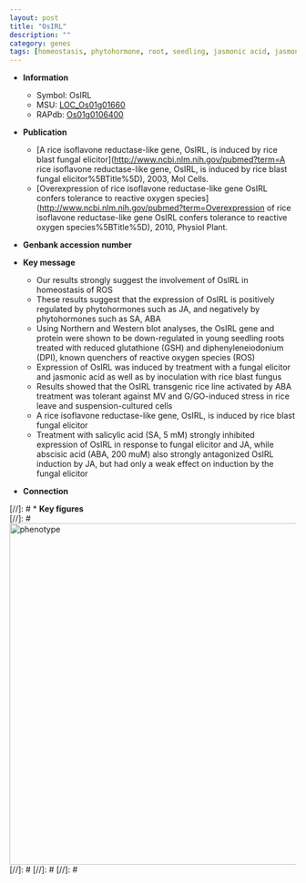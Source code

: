 ```yaml
---
layout: post
title: "OsIRL"
description: ""
category: genes
tags: [homeostasis, phytohormone, root, seedling, jasmonic acid, jasmonic,  ABA , blast, salicylic acid]
---
```


* **Information**  
    + Symbol: OsIRL  
    + MSU: [LOC_Os01g01660](http://rice.plantbiology.msu.edu/cgi-bin/ORF_infopage.cgi?orf=LOC_Os01g01660)  
    + RAPdb: [Os01g0106400](http://rapdb.dna.affrc.go.jp/viewer/gbrowse_details/irgsp1?name=Os01g0106400)  

* **Publication**  
    + [A rice isoflavone reductase-like gene, OsIRL, is induced by rice blast fungal elicitor](http://www.ncbi.nlm.nih.gov/pubmed?term=A rice isoflavone reductase-like gene, OsIRL, is induced by rice blast fungal elicitor%5BTitle%5D), 2003, Mol Cells.
    + [Overexpression of rice isoflavone reductase-like gene OsIRL confers tolerance to reactive oxygen species](http://www.ncbi.nlm.nih.gov/pubmed?term=Overexpression of rice isoflavone reductase-like gene OsIRL confers tolerance to reactive oxygen species%5BTitle%5D), 2010, Physiol Plant.

* **Genbank accession number**  

* **Key message**  
    + Our results strongly suggest the involvement of OsIRL in homeostasis of ROS
    + These results suggest that the expression of OsIRL is positively regulated by phytohormones such as JA, and negatively by phytohormones such as SA, ABA
    + Using Northern and Western blot analyses, the OsIRL gene and protein were shown to be down-regulated in young seedling roots treated with reduced glutathione (GSH) and diphenyleneiodonium (DPI), known quenchers of reactive oxygen species (ROS)
    + Expression of OsIRL was induced by treatment with a fungal elicitor and jasmonic acid as well as by inoculation with rice blast fungus
    + Results showed that the OsIRL transgenic rice line activated by ABA treatment was tolerant against MV and G/GO-induced stress in rice leave and suspension-cultured cells
    + A rice isoflavone reductase-like gene, OsIRL, is induced by rice blast fungal elicitor
    + Treatment with salicylic acid (SA, 5 mM) strongly inhibited expression of OsIRL in response to fungal elicitor and JA, while abscisic acid (ABA, 200 muM) also strongly antagonized OsIRL induction by JA, but had only a weak effect on induction by the fungal elicitor

* **Connection**  

[//]: # * **Key figures**  
[//]: # <img src="http://funRiceGenes.github.io/images/OsIRL.pheno.png" alt="phenotype"  style="width: 600px;"/>
[//]: # 
[//]: # 
[//]: # 
